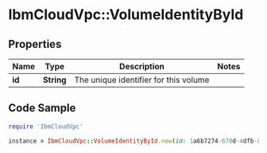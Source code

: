 # IbmCloudVpc::VolumeIdentityById

## Properties

Name | Type | Description | Notes
------------ | ------------- | ------------- | -------------
**id** | **String** | The unique identifier for this volume | 

## Code Sample

```ruby
require 'IbmCloudVpc'

instance = IbmCloudVpc::VolumeIdentityById.new(id: 1a6b7274-678d-4dfb-8981-c71dd9d4daa5)
```


